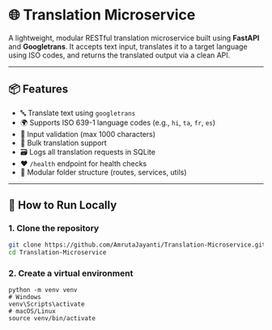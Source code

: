 # 🌐 Translation Microservice

A lightweight, modular RESTful translation microservice built using **FastAPI** and **Googletrans**. It accepts text input, translates it to a target language using ISO codes, and returns the translated output via a clean API.

---

## 📦 Features

- 🔤 Translate text using `googletrans`
- 🌍 Supports ISO 639-1 language codes (e.g., `hi`, `ta`, `fr`, `es`)
- 🧪 Input validation (max 1000 characters)
- 🧾 Bulk translation support
- 🗃️ Logs all translation requests in SQLite
- ❤️ `/health` endpoint for health checks
- 🧩 Modular folder structure (routes, services, utils)

---

## 🚀 How to Run Locally

### 1. Clone the repository

```bash
git clone https://github.com/AmrutaJayanti/Translation-Microservice.git
cd Translation-Microservice
```

### 2. Create a virtual environment

```
python -m venv venv
# Windows
venv\Scripts\activate
# macOS/Linux
source venv/bin/activate
```

